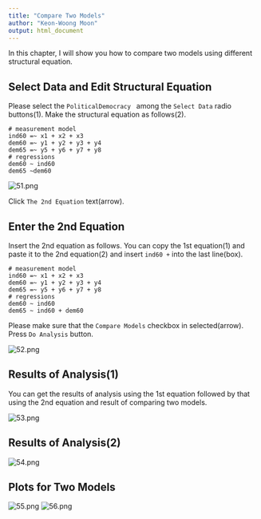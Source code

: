 ```yaml
---
title: "Compare Two Models"
author: "Keon-Woong Moon"
output: html_document
---
```


In this chapter, I will show you how to compare two models using different structural equation. 

## Select Data and Edit Structural Equation 

Please select the  `PoliticalDemocracy ` among the `Select Data` radio buttons(1). Make the structural equation as follows(2).

```
# measurement model
ind60 =~ x1 + x2 + x3
dem60 =~ y1 + y2 + y3 + y4
dem65 =~ y5 + y6 + y7 + y8
# regressions
dem60 ~ ind60
dem65 ~dem60
```

![51.png](fig/51.png)

Click `The 2nd Equation` text(arrow). 


## Enter the 2nd Equation

Insert the 2nd equation as follows. You can copy the 1st equation(1) and paste it to the 2nd equation(2) and insert `ind60 +` into the last line(box).   

```
# measurement model
ind60 =~ x1 + x2 + x3
dem60 =~ y1 + y2 + y3 + y4
dem65 =~ y5 + y6 + y7 + y8
# regressions
dem60 ~ ind60
dem65 ~ ind60 + dem60
```

Please make sure that the `Compare Models` checkbox in selected(arrow). Press `Do Analysis` button.

![52.png](fig/52.png)

## Results of Analysis(1) 

You can get the results of analysis using the 1st equation followed by that using the 2nd equation and result of comparing two models.

![53.png](fig/53.png)

## Results of Analysis(2)

![54.png](fig/54.png)

## Plots for Two Models

![55.png](fig/55.png)
![56.png](fig/56.png)


